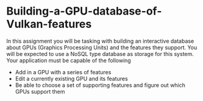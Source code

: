 # Building-a-GPU-database-of-Vulkan-features
In this assignment you will be tasking with building an interactive database about GPUs (Graphics Processing Units) and the features they support. You will be expected to use a NoSQL type database as storage for this system.
Your application must be capable of the following
- Add in a GPU with a series of features
- Edit a currently existing GPU and its features
- Be able to choose a set of supporting features and figure out which GPUs support them
